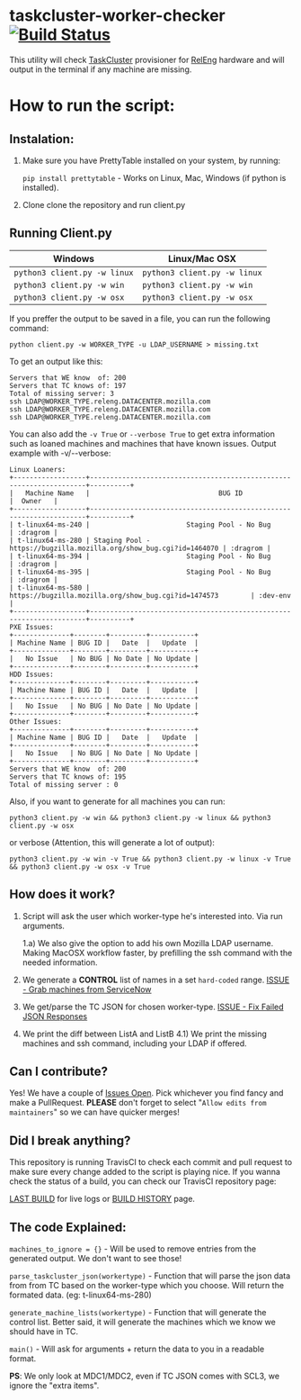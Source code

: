 # taskcluster-worker-checker [![Build Status](https://travis-ci.com/Akhliskun/taskcluster-worker-checker.svg?branch=master)](https://travis-ci.com/Akhliskun/taskcluster-worker-checker)

This utility will check [TaskCluster](https://github.com/taskcluster) provisioner for [RelEng](https://github.com/mozilla-releng) hardware and will output in the terminal if any machine are missing.

# How to run the script:
## Instalation:
1) Make sure you have PrettyTable installed on your system, by running:

    `pip install prettytable` - Works on Linux, Mac, Windows (if python is installed).

2) Clone clone the repository and run client.py

## Running Client.py
| Windows  | Linux/Mac OSX |
| ------------- | ------------- |
| `python3 client.py -w linux` | `python3 client.py -w linux` |
| `python3 client.py -w win`  | `python3 client.py -w win`  |
| `python3 client.py -w osx`  | `python3 client.py -w osx`  |

If you preffer the output to be saved in a file, you can run the following command:

`python client.py -w WORKER_TYPE -u LDAP_USERNAME > missing.txt`

To get an output like this:
```
Servers that WE know  of: 200
Servers that TC knows of: 197
Total of missing server: 3
ssh LDAP@WORKER_TYPE.releng.DATACENTER.mozilla.com
ssh LDAP@WORKER_TYPE.releng.DATACENTER.mozilla.com
ssh LDAP@WORKER_TYPE.releng.DATACENTER.mozilla.com
```

You can also add the `-v True` or `--verbose True` to get extra information such as loaned machines and machines that have known issues. 
Output example with -v/--verbose:
```
Linux Loaners:
+------------------+---------------------------------------------------------------------+----------+
|   Machine Name   |                                BUG ID                               |  Owner   |
+------------------+---------------------------------------------------------------------+----------+
| t-linux64-ms-240 |                        Staging Pool - No Bug                        | :dragrom |
| t-linux64-ms-280 | Staging Pool - https://bugzilla.mozilla.org/show_bug.cgi?id=1464070 | :dragrom |
| t-linux64-ms-394 |                        Staging Pool - No Bug                        | :dragrom |
| t-linux64-ms-395 |                        Staging Pool - No Bug                        | :dragrom |
| t-linux64-ms-580 |         https://bugzilla.mozilla.org/show_bug.cgi?id=1474573        | :dev-env |
+------------------+---------------------------------------------------------------------+----------+
PXE Issues:
+--------------+--------+---------+-----------+
| Machine Name | BUG ID |   Date  |   Update  |
+--------------+--------+---------+-----------+
|   No Issue   | No BUG | No Date | No Update |
+--------------+--------+---------+-----------+
HDD Issues:
+--------------+--------+---------+-----------+
| Machine Name | BUG ID |   Date  |   Update  |
+--------------+--------+---------+-----------+
|   No Issue   | No BUG | No Date | No Update |
+--------------+--------+---------+-----------+
Other Issues:
+--------------+--------+---------+-----------+
| Machine Name | BUG ID |   Date  |   Update  |
+--------------+--------+---------+-----------+
|   No Issue   | No BUG | No Date | No Update |
+--------------+--------+---------+-----------+
Servers that WE know  of: 200
Servers that TC knows of: 195
Total of missing server : 0
```
Also, if you want to generate for all machines you can run:

`python3 client.py -w win && python3 client.py -w linux && python3 client.py -w osx`

or verbose (Attention, this will generate a lot of output):

`python3 client.py -w win -v True && python3 client.py -w linux -v True && python3 client.py -w osx -v True`

## How does it work?
1) Script will ask the user which worker-type he's interested into. Via run arguments.
    
    1.a) We also give the option to add his own Mozilla LDAP username. Making MacOSX workflow faster, by prefilling the ssh command with the needed information. 
2) We generate a **CONTROL** list of names in a set `hard-coded` range. [ISSUE - Grab machines from ServiceNow](https://github.com/Akhliskun/taskcluster-worker-checker/issues/2)
3) We get/parse the TC JSON for chosen worker-type. [ISSUE - Fix Failed JSON Responses](https://github.com/Akhliskun/taskcluster-worker-checker/issues/3)
4) We print the diff between ListA and ListB
4.1) We print the missing machines and ssh command, including your LDAP if offered.

## Can I contribute?
Yes! We have a couple of [Issues Open](https://github.com/Akhliskun/taskcluster-worker-checker/issues). 
Pick whichever you find fancy and make a PullRequest.
**PLEASE** don't forget to select "`Allow edits from maintainers`" so we can have quicker merges!

## Did I break anything?
This repository is running TravisCI to check each commit and pull request to make sure every change added to the script is playing nice. If you wanna check the status of a build, you can check our TravisCI repository page:

[LAST BUILD](https://travis-ci.com/Akhliskun/taskcluster-worker-checker) for live logs or [BUILD HISTORY](https://travis-ci.com/Akhliskun/taskcluster-worker-checker/builds) page.

## The code Explained:
`machines_to_ignore = {}` - Will be used to remove entries from the generated output. We don't want to see those!

`parse_taskcluster_json(workertype)` - Function that will parse the json data from from TC based on the worker-type which you choose. Will return the formated data. (eg: t-linux64-ms-280)

`generate_machine_lists(workertype)` - Function that will generate the control list. Better said, it will generate the machines which we know we should have in TC.

`main()` - Will ask for arguments + return the data to you in a readable format.


**PS**: We only look at MDC1/MDC2, even if TC JSON comes with SCL3, we ignore the "extra items". 
